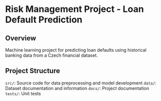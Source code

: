 # Risk Management Project - Loan Default Prediction
## Overview 
Machine learning project for predicting loan defaults using historical banking data from a Czech financial dataset. 

## Project Structure 
`src/`: Source code for data preprocessing and model development 
`data/`: Dataset documentation and information 
`docs/`: Project documentation 
`tests/`: Unit tests 
